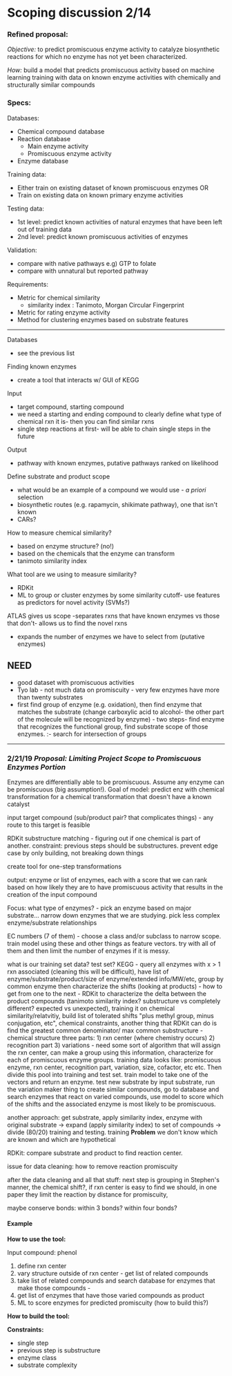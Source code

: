 # Scoping discussion 2/14

### Refined proposal:

*Objective:* to predict promiscuous enzyme activity to catalyze biosynthetic reactions for which no enzyme has not yet been characterized.

*How:* build a model that predicts promiscuous activity based on machine learning training with data on known enzyme activities with chemically and structurally similar compounds

### Specs:

Databases:
- Chemical compound database
- Reaction database
    - Main enzyme activity
    - Promiscuous enzyme activity
- Enzyme database


Training data:
- Either train on existing dataset of known promiscuous enzymes OR
- Train on existing data on known primary enzyme activities

Testing data:
- 1st level: predict known activities of natural enzymes that have been left out of training data
- 2nd level: predict known promiscuous activities of enzymes

Validation:
- compare with native pathways e.g) GTP to folate 
- compare with unnatural but reported pathway  

Requirements:
- Metric for chemical similarity
     - similarity index : Tanimoto, Morgan Circular Fingerprint
- Metric for rating enzyme activity
- Method for clustering enzymes based on substrate features

--------

Databases
- see the previous list

Finding known enzymes
- create a tool that interacts w/ GUI of KEGG

Input
- target compound, starting compound
- we need a starting and ending compound to clearly define what type of chemical rxn it is- then you can find similar rxns
- single step reactions at first- will be able to chain single steps in the future

Output
- pathway with known enzymes, putative pathways ranked on likelihood

Define substrate and product scope 
- what would be an example of a compound we would use - *a priori* selection
- biosynthetic routes (e.g. rapamycin, shikimate pathway), one that isn't known 
- CARs? 

How to measure chemical similarity? 
- based on enzyme structure? (no!)
- based on the chemicals that the enzyme can transform
- tanimoto similarity index

What tool are we using to measure similarity?
- RDKit
- ML to group or cluster enzymes by some similarity cutoff- use features as predictors for novel activity (SVMs?)

ATLAS gives us scope -separates rxns that have known enzymes vs those that don't- allows us to find the novel rxns
- expands the number of enzymes we have to select from (putative enzymes)

## NEED
- good dataset with promiscuous activities
- Tyo lab - not much data on promiscuity - very few enzymes have more than twenty substrates
- first find group of enzyme (e.g. oxidation), then find enzyme that matches the substrate (change carboxylic acid to alcohol- the other part of the molecule will be recognized by enzyme) - two steps- find enzyme that recognizes the functional group, find substrate scope of those enzymes. 
:- search for intersection of groups 

-------

### 2/21/19 *Proposal: Limiting Project Scope to Promiscuous Enzymes Portion*

Enzymes are differentially able to be promiscuous. Assume any enzyme can be promiscuous (big assumption!). Goal of model: predict enz with chemical transformation for a chemical transformation that doesn't have a known catalyst

input target compound (sub/product pair? that complicates things) - any route to this target is feasible

RDKit substructure matching - figuring out if one chemical is part of another. constraint: previous steps should be substructures. prevent edge case by only building, not breaking down things

create tool for one-step transformations

output: enzyme or list of enzymes, each with a score that we can rank based on how likely they are to have promiscuous activity that results in the creation of the input compound

Focus: what type of enzymes? - pick an enzyme based on major substrate... narrow down enzymes that we are studying. pick less complex enzyme/substrate relationships

EC numbers (7 of them) - choose a class and/or subclass to narrow scope. train model using these and other things as feature vectors. try with all of them and then limit the number of enzymes if it is messy.

what is our training set data? test set? KEGG - query all enzymes with x > 1 rxn associated (cleaning this will be difficult), have list of enzyme/substrate/product/size of enzyme/extended info/MW/etc, group by common enzyme then characterize the shifts (looking at products) - how to get from one to the next - RDKit to characterize the delta between the product compounds (tanimoto similarity index? substructure vs completely different? expected vs unexpected), training it on chemical similarity/relatvitiy, build list of tolerated shifts "plus methyl group, minus conjugation, etc", chemical constraints, another thing that RDKit can do is find the greatest common denominator/ max common substructure - chemical structure three parts: 1) rxn center (where chemistry occurs) 2) recognition part 3) variations - need some sort of algorithm that will assign the rxn center, can make a group using this information, characterize for each of promiscuous enzyme groups. training data looks like: promiscuous enzyme, rxn center, recognition part, variation, size, cofactor, etc etc. Then divide this pool into training and test set. train model to take one of the vectors and return an enzyme. test new substrate by input substrate, run the variation maker thing to create similar compounds, go to database and search enzymes that react on varied compounds, use model to score which of the shifts and the associated enzyme is most likely to be promiscuous.

another approach: get substrate, apply similarity index, 
enzyme with original substrate -> expand (apply similarity index) to set of compounds -> divide (80/20) training and testing. training **Problem** we don't know which are known and which are hypothetical 

RDKit: compare substrate and product to find reaction center. 

issue for data cleaning: how to remove reaction promiscuity

after the data cleaning and all that stuff: next step is grouping in Stephen's manner, the chemical shift?, if rxn center is easy to find we should, in one paper they limit the reaction by distance for promiscuity, 

maybe conserve bonds: within 3 bonds? within four bonds?




#### Example

**How to use the tool:**

Input compound: phenol

1) define rxn center
2) vary structure outside of rxn center - get list of related compounds
3) take list of related compounds and search database for enzymes that make those compounds - 
4) get list of enzymes that have those varied compounds as product
5) ML to score enzymes for predicted promiscuity (how to build this?)

**How to build the tool:**



**Constraints:**

- single step
- previous step is substructure 
- enzyme class
- substrate complexity
